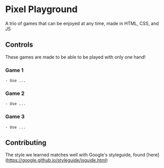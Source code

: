 # Pixel Playground
A trio of games that can be enjoyed at any time, made in HTML, CSS, and JS

## Controls
These games are made to be able to be played with only one hand!

### Game 1
    - Use ...

### Game 2
    - Use ...

### Game 3
    - Use ...

## Contributing
The style we learned matches well with Google's styleguide, found [here] (https://google.github.io/styleguide/jsguide.html)
